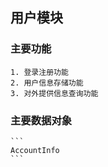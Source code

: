 ## 用户模块

### 主要功能
    1. 登录注册功能
    2. 用户信息存储功能
    3. 对外提供信息查询功能

### 主要数据对象
    ```
    AccountInfo
    ```